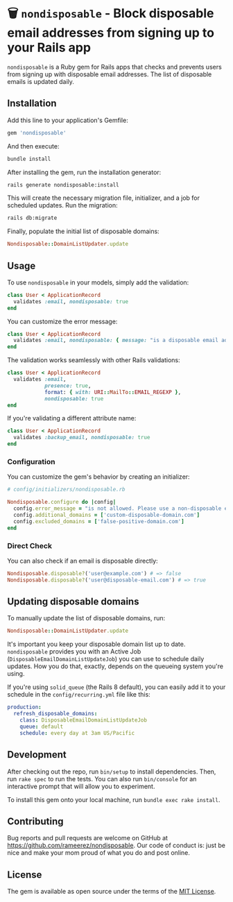 # 🗑️ `nondisposable` - Block disposable email addresses from signing up to your Rails app

`nondisposable` is a Ruby gem for Rails apps that checks and prevents users from signing up with disposable email addresses. The list of disposable emails is updated daily.

## Installation

Add this line to your application's Gemfile:

```ruby
gem 'nondisposable'
```

And then execute:

```bash
bundle install
```

After installing the gem, run the installation generator:

```bash
rails generate nondisposable:install
```

This will create the necessary migration file, initializer, and a job for scheduled updates. Run the migration:

```bash
rails db:migrate
```

Finally, populate the initial list of disposable domains:

```ruby
Nondisposable::DomainListUpdater.update
```

## Usage

To use `nondisposable` in your models, simply add the validation:

```ruby
class User < ApplicationRecord
  validates :email, nondisposable: true
end
```

You can customize the error message:
```ruby
class User < ApplicationRecord
  validates :email, nondisposable: { message: "is a disposable email address, please use a permanent email address." }
end
```

The validation works seamlessly with other Rails validations:
```ruby
class User < ApplicationRecord
  validates :email,
            presence: true,
            format: { with: URI::MailTo::EMAIL_REGEXP },
            nondisposable: true
end
```

If you're validating a different attribute name:
```ruby
class User < ApplicationRecord
  validates :backup_email, nondisposable: true
end
```

### Configuration

You can customize the gem's behavior by creating an initializer:

```ruby
# config/initializers/nondisposable.rb

Nondisposable.configure do |config|
  config.error_message = "is not allowed. Please use a non-disposable email address."
  config.additional_domains = ['custom-disposable-domain.com']
  config.excluded_domains = ['false-positive-domain.com']
end
```

### Direct Check

You can also check if an email is disposable directly:

```ruby
Nondisposable.disposable?('user@example.com') # => false
Nondisposable.disposable?('user@disposable-email.com') # => true
```

## Updating disposable domains

To manually update the list of disposable domains, run:

```ruby
Nondisposable::DomainListUpdater.update
```

It's important you keep your disposable domain list up to date. `nondisposable` provides you with an Active Job (`DisposableEmailDomainListUpdateJob`) you can use to schedule daily updates. How you do that, exactly, depends on the queueing system you're using.

If you're using `solid_queue` (the Rails 8 default), you can easily add it to your schedule in the `config/recurring.yml` file like this:
```yaml
production:
  refresh_disposable_domains:
    class: DisposableEmailDomainListUpdateJob
    queue: default
    schedule: every day at 3am US/Pacific
```

## Development

After checking out the repo, run `bin/setup` to install dependencies. Then, run `rake spec` to run the tests. You can also run `bin/console` for an interactive prompt that will allow you to experiment.

To install this gem onto your local machine, run `bundle exec rake install`.

## Contributing

Bug reports and pull requests are welcome on GitHub at https://github.com/rameerez/nondisposable. Our code of conduct is: just be nice and make your mom proud of what you do and post online.

## License

The gem is available as open source under the terms of the [MIT License](https://opensource.org/licenses/MIT).
